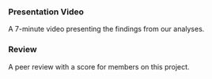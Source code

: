 ### Presentation Video

A 7-minute video presenting the findings from our analyses. 

### Review

A peer review with a score for members on this project. 
